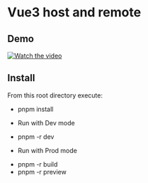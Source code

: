 # Vue3 host and remote

## Demo
[![Watch the video](https://img.youtube.com/vi/wQbjSDBbIJg/hqdefault.jpg)](https://www.youtube.com/watch?v=wQbjSDBbIJg)

## Install

From this root directory execute:

- pnpm install

* Run with Dev mode

- pnpm -r dev

* Run with Prod mode

- pnpm -r build
- pnpm -r preview
